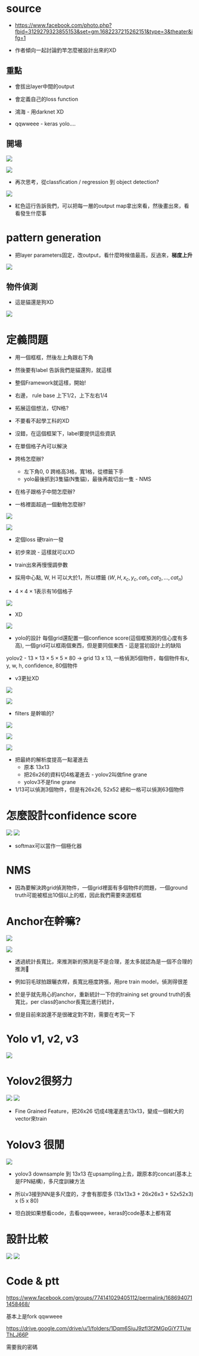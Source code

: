 # source

* https://www.facebook.com/photo.php?fbid=3129279323855153&set=gm.1682237215262151&type=3&theater&ifg=1

* 作者傾向一起討論釣竿怎麼被設計出來的XD

## 重點

* 會拔出layer中間的output
* 會定義自己的loss function

* 鴻海 - 用darknet XD
* qqwweee - keras yolo....

## 開場

<img src='./images/yoloDesign_6.png'></img>

<img src='./images/yoloDesign_7.png'></img>

* 再次思考，從classfication / regression 到 object detection?

<img src='./images/yoloDesign_8.png'></img>

* 紅色這行告訴我們，可以把每一層的output map拿出來看，然後畫出來，看看發生什麼事

# pattern generation

* 把layer parameters固定，改output，看什麼時候值最高，反過來，**梯度上升**

<img src='./images/yoloDesign_9.png'></img>

## 物件偵測

* 這是貓還是狗XD

<img src='./images/yoloDesign_10.png'></img>

# 定義問題

* 用一個框框，然後左上角跟右下角
* 然後要有label 告訴我們是貓還狗，就這樣
* 整個Framework就這樣，開始!

* 右邊， rule base 上下1/2，上下左右1/4

* 拓展這個想法，切N格?
* 不要看不起學工科的XD

* 沒錯，在這個框架下，label要提供這些資訊

* 在單個格子內可以解決

* 跨格怎麼辦?
  + 左下角0, 0 跨格高3格，寬1格，從標籤下手
  + yolo最後抓到3隻貓(N隻貓)，最後再裁切出一隻 - NMS
* 在格子跟格子中間怎麼辦?
* 一格裡面超過一個動物怎麼辦?

<img src='./images/yoloDesign_11.png'></img>

<img src='./images/yoloDesign_12.png'></img>

* 定個loss 硬train一發
* 初步來說 - 這樣就可以XD
* train出來再慢慢調參數

* 採用中心點, W, H 可以大於1，所以標籤 $(W, H, x_c, y_c, cat_1, cat_2, ... , cat_n)$
* $4 \times 4 \times 1$表示有16個格子

<img src='./images/yoloDesign_12.png'></img>

* XD

<img src='./images/yoloDesign_13.png'></img>

* yolo的設計 每個grid還配置一個confience score(這個框預測的信心度有多高), 一個grid可以框兩個東西，但是要同個東西 - 這是當初設計上的缺陷

yolov2 - $13 \times 13 \times 5 \times 5 \times 80$ -> grid 13 x 13, 一格偵測5個物件，每個物件有x, y, w, h, confidence, 80個物件

* v3更扯XD

<img src='./images/yoloDesign_14.png'></img>

<img src='./images/yoloDesign_16.png'></img>

* filters 是幹嘛的?

<img src='./images/yoloDesign_15.png'></img>

<img src='./images/yoloDesign_18.png'></img>

<img src='./images/yoloDesign_17.png'></img>

* 把最終的解析度提高一點灌進去
  + 原本 13x13
  + 把26x26的資料切4格灌進去 - yolov2叫做fine grane
  + yolov3不是fine grane
* 1/13可以偵測3個物件，但是有26x26, 52x52 總和一格可以偵測63個物件

# 怎麼設計confidence score

<img src='./images/yoloDesign_23.png'></img>
<img src='./images/yoloDesign_22.png'></img>

* softmax可以當作一個極化器

# NMS

* 因為要解決跨grid偵測物件，一個grid裡面有多個物件的問題，一個ground truth可能被框出10個以上的框，因此我們需要來選框框

# Anchor在幹嘛?

<img src='./images/yoloDesign_1.png'></img>

<img src='./images/yoloDesign_2.png'></img>

* 透過統計長寬比，來推測新的預測是不是合理，差太多就認為是一個不合理的推測

* 例如羽毛球拍跟曬衣桿，長寬比極度誇張，用pre train model，偵測得很差
* 於是乎就先用心的anchor，重新統計一下你的training set ground truth的長寬比，per class的anchor長寬比進行統計，
* 但是目前來說還不是很確定對不對，需要在考究一下

# Yolo v1, v2, v3

<img src='./images/yoloDesign_20.png'></img>

# Yolov2很努力

<img src='./images/yoloDesign_3.png'></img>
<img src='./images/yoloDesign_21.png'></img>

* Fine Grained Feature，把26x26 切成4塊灌進去13x13，變成一個較大的vector來train

# Yolov3 很閒

<img src='./images/yoloDesign_4.png'></img>

* yolov3 downsample 到 13x13 在upsampling上去，跟原本的concat(基本上是FPN結構)，多尺度訓練方法
* 所以v3接到NN是多尺度的，才會有那麼多 (13x13x3 + 26x26x3 + 52x52x3) x (5 x 80)

* 坦白說如果想看code，去看qqwweee，keras的code基本上都有寫

# 設計比較

<img src='./images/yoloDesign_5.png'></img>
<img src='./images/yoloDesign_19.png'></img>

# Code & ptt

https://www.facebook.com/groups/774141029405112/permalink/1686940711458468/

基本上是fork qqwweee

https://drive.google.com/drive/u/1/folders/1Dqm6SiuJ9zfI3f2MGpGiY7TUwThLJ66P

需要我的密碼
